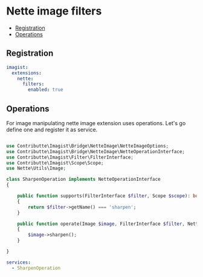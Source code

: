 # Nette image filters

- [Registration](#registration)
- [Operations](#operations)

## Registration

```yaml
imagist:
  extensions:
    nette:
      filters:
        enabled: true
```

## Operations

For image manipulating nette image extension uses operations. Let's go define one and register it as service.

```php

use Contributte\Imagist\Bridge\NetteImage\NetteImageOptions;
use Contributte\Imagist\Bridge\NetteImage\NetteOperationInterface;
use Contributte\Imagist\Filter\FilterInterface;
use Contributte\Imagist\Scope\Scope;
use Nette\Utils\Image;

class SharpenOperation implements NetteOperationInterface
{

	public function supports(FilterInterface $filter, Scope $scope): bool
	{
		return $filter->getName() === 'sharpen';
	}

	public function operate(Image $image, FilterInterface $filter, NetteImageOptions $options): void
	{
		$image->sharpen();
	}

}

```

```yaml
services:
  - SharpenOperation
```
